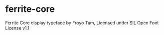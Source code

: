 # ferrite-core
Ferrite Core display typeface by Froyo Tam,
Licensed under SIL Open Font License v1.1
